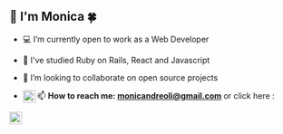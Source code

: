 ## 👋 I'm Monica 🍀 

- 💻 I’m currently open to work as a Web Developer 
- 🌱 I've studied Ruby on Rails, React and Javascript 
- 👯 I’m looking to collaborate on open source projects

-  📫 **How to reach me: monicandreoli@gmail.com** or click here :<a target="_blank" href="www.linkedin.com/in/monicandreoli"><img align="left" alt="LinkdeIN" width="22px" src="https://cdn.jsdelivr.net/npm/simple-icons@v3/icons/linkedin.svg" /></a> <a target="_blank" href="mailto:monicandreoli@gmail.com">
  <img align="left" alt="Gmail" width="22px" src="https://cdn.jsdelivr.net/npm/simple-icons@v3/icons/gmail.svg" />
</a>

